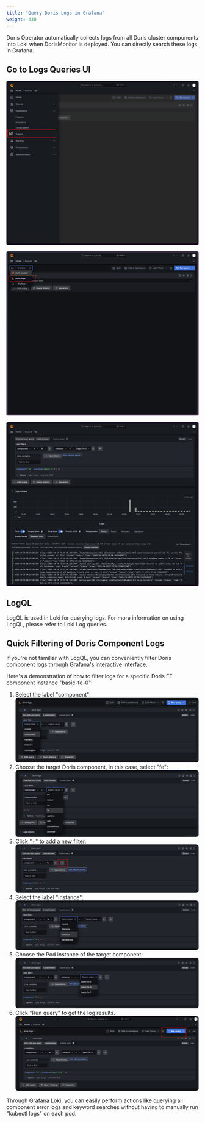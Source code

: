 ```yaml
---
title: "Query Doris Logs in Grafana"
weight: 430
---
```


Doris Operator automatically collects logs from all Doris cluster components into Loki when DorisMonitor is deployed.
You can directly search these logs in Grafana.

## Go to Logs Queries UI

![image](img/img.png)

![image](img/img_1.png)

![image](img/img_2.png)

## LogQL

LogQL is used in Loki for querying logs. For more information on using LogQL, please refer to Loki Log queries.

## Quick Filtering of Doris Component Logs

If you're not familiar with LogQL, you can conveniently filter Doris component logs through Grafana's interactive
interface.

Here's a demonstration of how to filter logs for a specific Doris FE component instance "basic-fe-0":

1. Select the label "component":
   ![image](img/img_3.png)
2. Choose the target Doris component, in this case, select "fe":
   ![image](img/img_4.png)
3. Click "+" to add a new filter.
   ![image](img/img_5.png)
4. Select the label "instance":
   ![image](img/img_6.png)
5. Choose the Pod instance of the target component:
   ![image](img/img_7.png)
6. Click "Run query" to get the log results.
   ![image](img/img_8.png)

Through Grafana Loki, you can easily perform actions like querying all component error logs and keyword searches without
having to manually run "kubectl logs" on each pod.